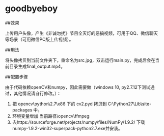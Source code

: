 # goodbyeboy

##效果

上传用户头像，产生《非诚勿扰》节目全灭灯的恶搞视频，可用于QQ、微信聊天等场景（可用微信PC版上传视频）。

##用法

将头像拷贝到当前文件夹下，重命名为src.jpg，双击运行main.py，完成后会在当前目录生成final_output.mp4。

##配置步骤

由于代码依赖openCV和numpy，因此需要做（windows 10, py2.7.12下测试通过，其他情况请自行修改。）：
1. 把 opencv\python\2.7\x86 下的 cv2.pyd 拷贝到 C:\Python27\Lib\site-packages 中。
2. 环境变量增加 当前路径\opencv\ffmpeg
3. 去https://sourceforge.net/projects/numpy/files/NumPy/1.9.2/ 下载numpy-1.9.2-win32-superpack-python2.7.exe并安装。



